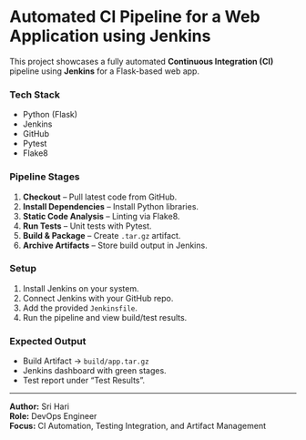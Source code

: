 # Automated CI Pipeline for a Web Application using Jenkins

This project showcases a fully automated **Continuous Integration (CI)** pipeline using **Jenkins** for a Flask-based web app.

### Tech Stack
- Python (Flask)
- Jenkins
- GitHub
- Pytest
- Flake8

### Pipeline Stages
1. **Checkout** – Pull latest code from GitHub.
2. **Install Dependencies** – Install Python libraries.
3. **Static Code Analysis** – Linting via Flake8.
4. **Run Tests** – Unit tests with Pytest.
5. **Build & Package** – Create `.tar.gz` artifact.
6. **Archive Artifacts** – Store build output in Jenkins.

### Setup
1. Install Jenkins on your system.
2. Connect Jenkins with your GitHub repo.
3. Add the provided `Jenkinsfile`.
4. Run the pipeline and view build/test results.

### Expected Output
- Build Artifact → `build/app.tar.gz`
- Jenkins dashboard with green stages.
- Test report under “Test Results”.

---

**Author:** Sri Hari  
**Role:** DevOps Engineer  
**Focus:** CI Automation, Testing Integration, and Artifact Management

